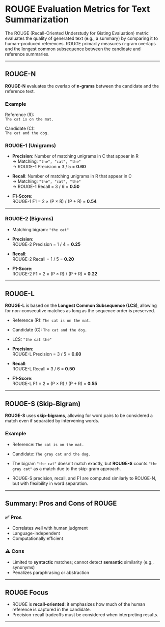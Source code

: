 # ROUGE Evaluation Metrics for Text Summarization

The ROUGE (Recall-Oriented Understudy for Gisting Evaluation) metric evaluates the quality of generated text (e.g., a summary) by comparing it to human-produced references. ROUGE primarily measures n-gram overlaps and the longest common subsequence between the candidate and reference summaries.

---

## ROUGE-N

**ROUGE-N** evaluates the overlap of **n-grams** between the candidate and the reference text.

### Example

Reference (R):  
`The cat is on the mat.`

Candidate (C):  
`The cat and the dog.`

### ROUGE-1 (Unigrams)

- **Precision**: Number of matching unigrams in C that appear in R  
  → Matching: `"the", "cat", "the"`  
  → ROUGE-1 Precision = 3 / 5 = **0.60**

- **Recall**: Number of matching unigrams in R that appear in C  
  → Matching: `"the", "cat", "the"`  
  → ROUGE-1 Recall = 3 / 6 = **0.50**

- **F1-Score**:  
  ROUGE-1 F1 = 2 × (P × R) / (P + R) = **0.54**

---

### ROUGE-2 (Bigrams)

- Matching bigram: `"the cat"`

- **Precision**:  
  ROUGE-2 Precision = 1 / 4 = **0.25**

- **Recall**:  
  ROUGE-2 Recall = 1 / 5 = **0.20**

- **F1-Score**:  
  ROUGE-2 F1 = 2 × (P × R) / (P + R) = **0.22**

---

## ROUGE-L

**ROUGE-L** is based on the **Longest Common Subsequence (LCS)**, allowing for non-consecutive matches as long as the sequence order is preserved.

- Reference (R): `The cat is on the mat.`
- Candidate (C): `The cat and the dog.`
- LCS: `"the cat the"`

- **Precision**:  
  ROUGE-L Precision = 3 / 5 = **0.60**

- **Recall**:  
  ROUGE-L Recall = 3 / 6 = **0.50**

- **F1-Score**:  
  ROUGE-L F1 = 2 × (P × R) / (P + R) = **0.55**

---

## ROUGE-S (Skip-Bigram)

**ROUGE-S** uses **skip-bigrams**, allowing for word pairs to be considered a match even if separated by intervening words.

### Example

- Reference: `The cat is on the mat.`
- Candidate: `The gray cat and the dog.`

- The bigram `"the cat"` doesn't match exactly, but **ROUGE-S** counts `"the gray cat"` as a match due to the skip-gram approach.

- ROUGE-S precision, recall, and F1 are computed similarly to ROUGE-N, but with flexibility in word separation.

---

## Summary: Pros and Cons of ROUGE

### ✅ Pros

- Correlates well with human judgment
- Language-independent
- Computationally efficient

### ⚠️ Cons

- Limited to **syntactic** matches; cannot detect **semantic** similarity (e.g., synonyms)
- Penalizes paraphrasing or abstraction

---

## ROUGE Focus

- ROUGE is **recall-oriented**: it emphasizes how much of the human reference is captured in the candidate.
- Precision-recall tradeoffs must be considered when interpreting results.

---
